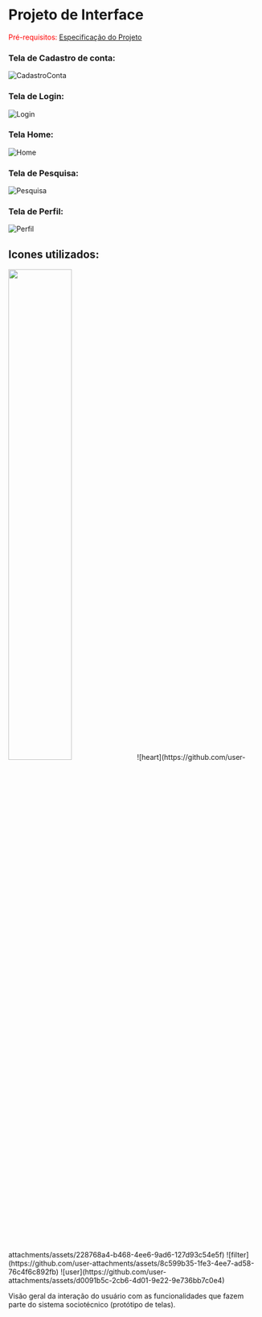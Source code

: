 
# Projeto de Interface

<span style="color:red">Pré-requisitos: <a href="02-Especificação do Projeto.md"> Especificação do Projeto</a></span>

### Tela de Cadastro de conta:
![CadastroConta](https://github.com/user-attachments/assets/ddd64688-f41a-4ddd-9494-f06d717a6547)

### Tela de Login:
![Login](https://github.com/user-attachments/assets/525c1889-3889-43c3-b770-6ac7affd6198)

### Tela Home:
![Home](https://github.com/user-attachments/assets/262c27d6-8fdd-4c03-bc37-23a4063b4cc3)

### Tela de Pesquisa:
![Pesquisa](https://github.com/user-attachments/assets/fe69d98c-03b3-4a64-9ebe-1648f68038d0)

### Tela de Perfil:
![Perfil](https://github.com/user-attachments/assets/8c23a9bf-0f55-4e86-b2da-c706a9d39dd8)

## Icones utilizados:
<img src="https://github.com/user-attachments/assets/04e43758-2cc4-4790-a103-cb4970153fbf" width=50% height=50%>
![heart](https://github.com/user-attachments/assets/228768a4-b468-4ee6-9ad6-127d93c54e5f)
![filter](https://github.com/user-attachments/assets/8c599b35-1fe3-4ee7-ad58-76c4f6c892fb)
![user](https://github.com/user-attachments/assets/d0091b5c-2cb6-4d01-9e22-9e736bb7c0e4)


Visão geral da interação do usuário com as funcionalidades que fazem parte do sistema sociotécnico (protótipo de telas).
